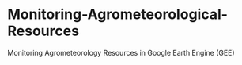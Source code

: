 # Monitoring-Agrometeorological-Resources
Monitoring Agrometeorology Resources in Google Earth Engine (GEE)

